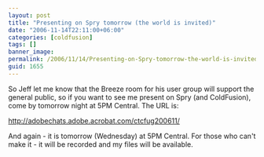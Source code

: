 ```yaml
---
layout: post
title: "Presenting on Spry tomorrow (the world is invited)"
date: "2006-11-14T22:11:00+06:00"
categories: [coldfusion]
tags: []
banner_image: 
permalink: /2006/11/14/Presenting-on-Spry-tomorrow-the-world-is-invited
guid: 1655
---
```


So Jeff let me know that the Breeze room for his user group will support the general public, so if you want to see me present on Spry (and ColdFusion), come by tomorrow night at 5PM Central. The URL is:

<a href="http://adobechats.adobe.acrobat.com/ctcfug200611/">http://adobechats.adobe.acrobat.com/ctcfug200611/</a>

And again - it is tomorrow (Wednesday) at 5PM Central. For those who can't make it - it will be recorded and my files will be available.